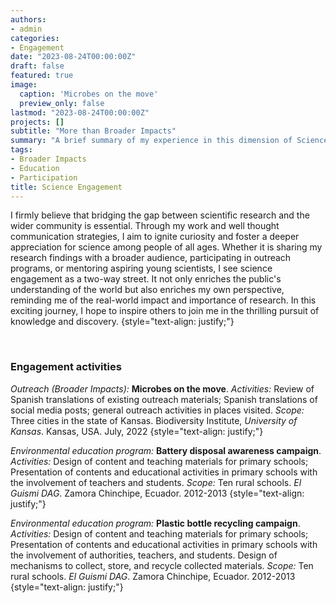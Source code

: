 ```yaml
---
authors:
- admin
categories:
- Engagement
date: "2023-08-24T00:00:00Z"
draft: false
featured: true
image:
  caption: 'Microbes on the move'
  preview_only: false
lastmod: "2023-08-24T00:00:00Z"
projects: []
subtitle: "More than Broader Impacts"
summary: "A brief summary of my experience in this dimension of Science."
tags:
- Broader Impacts
- Education
- Participation
title: Science Engagement
---
```


I firmly believe that bridging the gap between scientific research and the wider community is essential. Through my work and well thought communication strategies, I aim to ignite curiosity and foster a deeper appreciation for science among people of all ages. Whether it is sharing my research findings with a broader audience, participating in outreach programs, or mentoring aspiring young scientists, I see science engagement as a two-way street. It not only enriches the public's understanding of the world but also enriches my own perspective, reminding me of the real-world impact and importance of research. In this exciting journey, I hope to inspire others to join me in the thrilling pursuit of knowledge and discovery.
{style="text-align: justify;"}

<br>

### Engagement activities

*Outreach (Broader Impacts):* **Microbes on the move**. *Activities:* Review of Spanish translations of existing outreach materials; Spanish translations of social media posts; general outreach activities in places visited. *Scope:* Three cities in the state of Kansas. Biodiversity Institute, *University of Kansas*. Kansas, USA. July, 2022
{style="text-align: justify;"}

*Environmental education program:* **Battery disposal awareness campaign**. *Activities:* Design of content and teaching materials for primary schools; Presentation of contents and educational activities in primary schools with the involvement of teachers and students. *Scope:* Ten rural schools. *El Guismi DAG*. Zamora Chinchipe, Ecuador. 2012-2013
{style="text-align: justify;"}

*Environmental education program:* **Plastic bottle recycling campaign**. *Activities:* Design of content and teaching materials for primary schools; Presentation of contents and educational activities in primary schools with the involvement of authorities, teachers, and students. Design of mechanisms to collect, store, and recycle collected materials. *Scope:* Ten rural schools. *El Guismi DAG*. Zamora Chinchipe, Ecuador. 2012-2013
{style="text-align: justify;"}